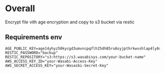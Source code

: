# Overall
Encrypt file vith age encryption and copy to s3 bucket via restic

## Requirements env
```
AGE_PUBLIC_KEY=age14yhyz50kycgd3umvncpqflh25dh85ru6syjpthrkwvshlap4ly6s44edaz
RESTIC_PASSWORD="backup"
RESTIC_REPOSITORY="s3:https://s3.wasabisys.com/your-bucket-name"
AWS_ACCESS_KEY_ID="your-Wasabi-Access-Key"
AWS_SECRET_ACCESS_KEY="your-Wasasbi-Secret-Key"
```